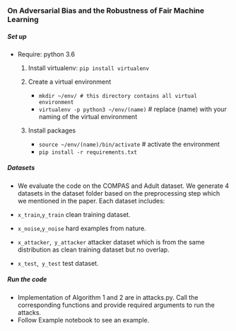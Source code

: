 ### On Adversarial Bias and the Robustness of Fair Machine Learning

##### Set up

- Require: python 3.6

  1. Install virtualenv: `pip install virtualenv`

  2. Create a virtual environment
     - `mkdir ~/env/ # this directory contains all virtual environment`
     - `virtualenv -p python3 ~/env/(name)` # replace (name) with your naming of the virtual environment

  3. Install packages
     - `source ~/env/(name)/bin/activate` # activate the environment
     - `pip install -r requirements.txt `

##### Datasets

- We evaluate the code on the COMPAS and Adult dataset. We generate 4 datasets in the dataset folder based on the preprocessing step which we mentioned in the paper. Each dataset includes:

- `x_train`,`y_train` clean training dataset.
- `x_noise`,`y_noise` hard examples from nature.
- `x_attacker`,` y_attacker` attacker dataset which is from the same distribution as clean training dataset but no overlap.
- `x_test`,` y_test` test dataset.

##### Run the code

- Implementation of Algorithm 1 and 2 are in attacks.py. Call the corresponding functions and provide required arguments to run the attacks.
- Follow Example notebook to see an example.
